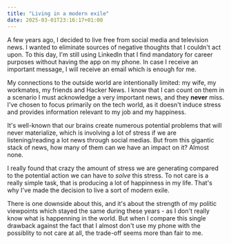 ```yaml
---
title: "Living in a modern exile"
date: 2025-03-01T23:16:17+01:00
---
```


A few years ago, I decided to live free from social media and television news.
I wanted to eliminate sources of negative thoughts that I couldn't act upon.
To this day, I'm still using LinkedIn that I find mandatory for career purposes without having the app on my phone.
In case I receive an important message, I will receive an email which is enough for me.

My connections to the outside world are intentionally limited: my wife, my workmates, my friends and Hacker News.
I know that I can count on them in a scenario I must acknowledge a very important news, and they **never** miss. I've chosen to focus primarily on the tech world, as it doesn't induce stress and provides information relevant to my job and my happiness.

It's well-known that our brains create numerous potential problems that will never materialize, which is involving a lot of stress if we are listening/reading a lot news through social medias.
But from this gigantic stack of news, how many of them can we have an impact on it? Almost none.

I really found that crazy the amount of stress we are generating compared to the potential action we can have to _solve_ this stress.
To not care is a really simple task, that is producing a lot of happinness in my life.
That's why I've made the decision to live a sort of modern exile.

There is one downside about this, and it's about the strength of my politic viewpoints which stayed the same during these years - as I don't really know what is happenning in the world.
But when I compare this single drawback against the fact that I almost don't use my phone with the possiblity to not care at all, the trade-off seems more than fair to me.
